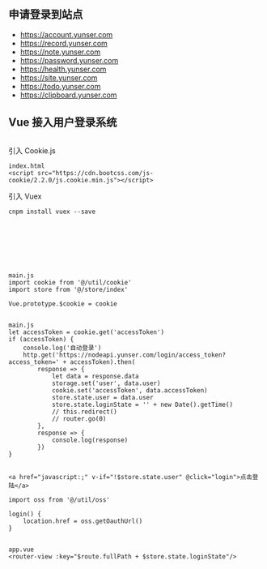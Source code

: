 ## 申请登录到站点

* https://account.yunser.com
* https://record.yunser.com
* https://note.yunser.com
* https://password.yunser.com
* https://health.yunser.com
* https://site.yunser.com
* https://todo.yunser.com
* https://clipboard.yunser.com

## Vue 接入用户登录系统

```
```

引入 Cookie.js

```
index.html
<script src="https://cdn.bootcss.com/js-cookie/2.2.0/js.cookie.min.js"></script>
```

引入 Vuex

```
cnpm install vuex --save








main.js
import cookie from '@/util/cookie'
import store from '@/store/index'

Vue.prototype.$cookie = cookie


main.js
let accessToken = cookie.get('accessToken')
if (accessToken) {
    console.log('自动登录')
    http.get('https://nodeapi.yunser.com/login/access_token?access_token=' + accessToken).then(
        response => {
            let data = response.data
            storage.set('user', data.user)
            cookie.set('accessToken', data.accessToken)
            store.state.user = data.user
            store.state.loginState = '' + new Date().getTime()
            // this.redirect()
            // router.go(0)
        },
        response => {
            console.log(response)
        })
}


<a href="javascript:;" v-if="!$store.state.user" @click="login">点击登陆</a>

import oss from '@/util/oss'

login() {
    location.href = oss.getOauthUrl()
}


app.vue
<router-view :key="$route.fullPath + $store.state.loginState"/>

```
